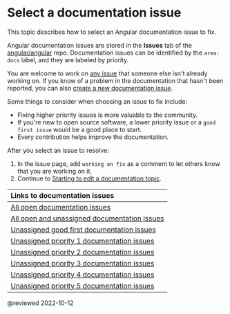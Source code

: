 # Select a documentation issue

This topic describes how to select an Angular documentation issue to fix.

Angular documentation issues are stored in the **Issues** tab of the [angular/angular](https://github.com/angular/angular) repo.
Documentation issues can be identified by the `area: docs` label, and they are labeled by priority.

You are welcome to work on [any issue](#links-to-documentation-issues) that someone else isn't already working on.
If you know of a problem in the documentation that hasn't been reported, you can also [create a new documentation issue](https://github.com/angular/angular/issues/new?assignees=&labels=&template=3-docs-bug.yaml).

Some things to consider when choosing an issue to fix include:

*   Fixing higher priority issues is more valuable to the community.
*   If you're new to open source software, a lower priority issue or a `good first issue` would be a good place to start.
*   Every contribution helps improve the documentation.

After you select an issue to resolve:

1.  In the issue page, add `working on fix` as a comment to let others know that you are working on it.
1.  Continue to [Starting to edit a documentation topic](guide/doc-update-start).

<a id="links-to-documentation-issues"></a>

| Links to documentation issues |
|:---                           |
| [All open documentation issues](https://github.com/angular/angular/issues?q=is%3Aissue+is%3Aopen+label%3A%22area%3A+docs%22)                                  |
| [All open and unassigned documentation issues](https://github.com/angular/angular/issues?q=is%3Aissue+is%3Aopen+label%3A%22area%3A+docs%22+no%3Aassignee+-label%3A"state%3A+has+PR")                                  |
| [Unassigned good first documentation issues](https://github.com/angular/angular/issues?q=is%3Aissue+is%3Aopen+label%3A%22area%3A+docs%22+label%3A%22good+first+issue%22+no%3Aassignee+-label%3A"state%3A+has+PR") |
| [Unassigned priority 1 documentation issues](https://github.com/angular/angular/issues?q=is%3Aissue+is%3Aopen+label%3A%22area%3A+docs%22+label%3Ap1+no%3Aassignee+-label%3A"state%3A+has+PR")                     |
| [Unassigned priority 2 documentation issues](https://github.com/angular/angular/issues?q=is%3Aissue+is%3Aopen+label%3A%22area%3A+docs%22+label%3Ap2+no%3Aassignee+-label%3A"state%3A+has+PR")                     |
| [Unassigned priority 3 documentation issues](https://github.com/angular/angular/issues?q=is%3Aissue+is%3Aopen+label%3A%22area%3A+docs%22+label%3Ap3+no%3Aassignee+-label%3A"state%3A+has+PR")                     |
| [Unassigned priority 4 documentation issues](https://github.com/angular/angular/issues?q=is%3Aissue+is%3Aopen+label%3A%22area%3A+docs%22+label%3Ap4+no%3Aassignee+-label%3A"state%3A+has+PR")                     |
| [Unassigned priority 5 documentation issues](https://github.com/angular/angular/issues?q=is%3Aissue+is%3Aopen+label%3A%22area%3A+docs%22+label%3Ap5+no%3Aassignee+-label%3A"state%3A+has+PR")                     |

<!-- links -->

<!-- external links -->

<!-- end links -->

@reviewed 2022-10-12
